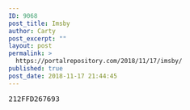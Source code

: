 ```yaml
---
ID: 9068
post_title: Imsby
author: Carty
post_excerpt: ""
layout: post
permalink: >
  https://portalrepository.com/2018/11/17/imsby/
published: true
post_date: 2018-11-17 21:44:45
---
```

<pre>212FFD267693</pre>